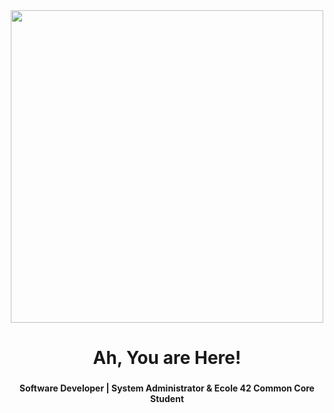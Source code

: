 <div align="center">
  <img width="500" src="https://developers.giphy.com/branch/master/static/api-512d36c09662682717108a38bbb5c57d.gif"  />
</div>

###

<h1 align="center">Ah, You are Here!</h1>

###

<h4 align="center">Software Developer | System Administrator & Ecole 42 Common Core Student</h6>

###

